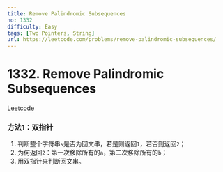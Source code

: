 ```yaml
---
title: Remove Palindromic Subsequences
no: 1332
difficulty: Easy
tags: [Two Pointers, String]
url: https://leetcode.com/problems/remove-palindromic-subsequences/
---
```


# 1332. Remove Palindromic Subsequences

[Leetcode](https://leetcode.com/problems/remove-palindromic-subsequences/)

### 方法1：双指针

1. 判断整个字符串`s`是否为回文串，若是则返回`1`，若否则返回`2`；
2. 为何返回`2`：第一次移除所有的`a`，第二次移除所有的`b`；
3. 用双指针来判断回文串。